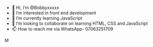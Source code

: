 - 👋 Hi, I’m @Bobbyxxxxx
- 👀 I’m interested in front end development
- 🌱 I’m currently learning JavaScript
- 💞️ I’m looking to collaborate on learning HTML, CSS and JavaScript
- 📫 How to reach me via WhatsApp- 07063251709

<!---
Bobbyxxxxx/Bobbyxxxxx is a ✨ special ✨ repository because its `README.md` (this file) appears on your GitHub profile.
You can click the Preview link to take a look at your changes.
--->
M
